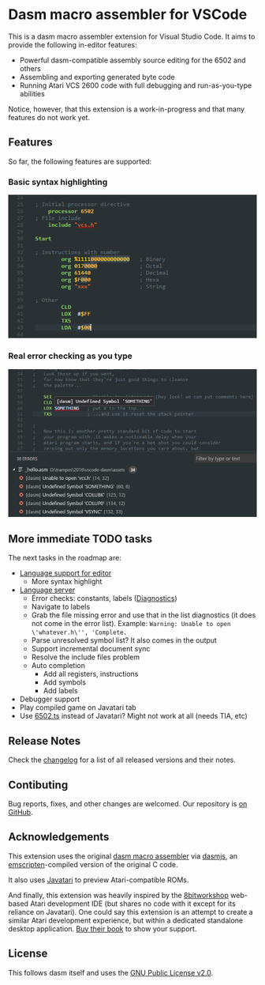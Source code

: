 # Dasm macro assembler for VSCode

This is a dasm macro assembler extension for Visual Studio Code. It aims to provide the following in-editor features:

* Powerful dasm-compatible assembly source editing for the 6502 and others
* Assembling and exporting generated byte code
* Running Atari VCS 2600 code with full debugging and run-as-you-type abilities

Notice, however, that this extension is a work-in-progress and that many features do not work yet.

## Features

So far, the following features are supported:

### Basic syntax highlighting

![Syntax highlighting](images/syntax-highlight.png)

### Real error checking as you type

![Errors](images/errors-symbols.png)


<!--

* [TODO] Code editing
  * [TODO] .byte highlighting for pixels
  * [TODO] Syntax highlighting
  * [TODO] Source code snippets
  * [TODO] Smart bracket matching
  * [TODO] Hovers
    * [TODO] Literals (showing values)
  * [TODO] Code completion proposals
  * [TODO] Code diagnostics
    * [TODO] Missing labels
    * [TODO] Missing literals
    * [TODO] Wrong processor types/other macro signatures
    * [TODO] Other general errors
  * [TODO] Go to definition
  * [TODO] Find all references of a symbol
  * [TODO] Highlight symbol occurences
  * [TODO] Show all symbols for quick navigation (@)
  * [TODO] Show all symbols in folder for quick navigation (#)
  * [TODO] Actions on errors/warnings
  * [TODO] CodeLens/Show actionable context information
  * [TODO] Rename symbols
  * [TODO] Block folding
  * [TODO] Format source
    * [TODO] Format selected lines
    * dasmlint?
    * [TODO] Format-as-you-type
* [TODO] Running
  * [TODO] Launch in separate Javatari tab
  * [TODO] Compile-as-you-type with debouncing
  * [TODO] Export ROM
  * [TODO] Debugging
    * [TODO] Step/Step-over/Step-into/step-out
    * [TODO] Breakpoints
    * [TODO] Reload/hot-reload?

-->

## More immediate TODO tasks

The next tasks in the roadmap are:

* [Language support for editor](https://code.visualstudio.com/docs/extensions/language-support)
  * More syntax highlight
* [Language server](https://code.visualstudio.com/docs/extensions/example-language-server)
  * Error checks: constants, labels ([Diagnostics](https://code.visualstudio.com/docs/extensions/language-support#_provide-diagnostics))
  * Navigate to labels
  * Grab the file missing error and use that in the list diagnostics (it does not come in the error list). Example: `Warning: Unable to open \'whatever.h\'', 'Complete.`
  * Parse unresolved symbol list? It also comes in the output
  * Support incremental document sync
  * Resolve the include files problem
  * Auto completion
    * Add all registers, instructions
    * Add symbols
    * Add labels
* Debugger support
* Play compiled game on Javatari tab
* Use [6502.ts](https://github.com/6502ts/6502.ts) instead of Javatari? Might not work at all (needs TIA, etc)

<!--
## Extension Settings

Include if your extension adds any VS Code settings through the `contributes.configuration` extension point.

For example:

This extension contributes the following settings:

* `myExtension.enable`: enable/disable this extension
* `myExtension.thing`: set to `blah` to do something
-->

## Release Notes

Check the [changelog](CHANGELOD.MD) for a list of all released versions and their notes.

## Contibuting

Bug reports, fixes, and other changes are welcomed. Our repository is [on GitHub](https://github.com/zeh/vscode-dasm).

## Acknowledgements

This extension uses the original [dasm macro assembler](http://dasm-dillon.sourceforge.net/) via [dasmjs](https://github.com/zeh/dasmjs), an [emscripten](https://github.com/kripken/emscripten)-compiled version of the original C code.

It also uses [Javatari](https://github.com/ppeccin/javatari.js) to preview Atari-compatible ROMs.

And finally, this extension was heavily inspired by the [8bitworkshop](http://8bitworkshop.com/?platform=vcs&file=examples%2Fhello) web-based Atari development IDE (but shares no code with it except for its reliance on Javatari). One could say this extension is an attempt to create a similar Atari development experience, but within a dedicated standalone desktop application. [Buy their book](https://www.amazon.com/gp/product/1541021304/ref=as_li_qf_sp_asin_il_tl?ie=UTF8&tag=pzp-20&camp=1789&creative=9325&linkCode=as2&creativeASIN=B01N4DSRIZ&linkId=04d39e274c06e6c93b93d20a9a977111) to show your support.

## License

This follows dasm itself and uses the [GNU Public License v2.0](https://www.gnu.org/licenses/old-licenses/gpl-2.0.en.html).